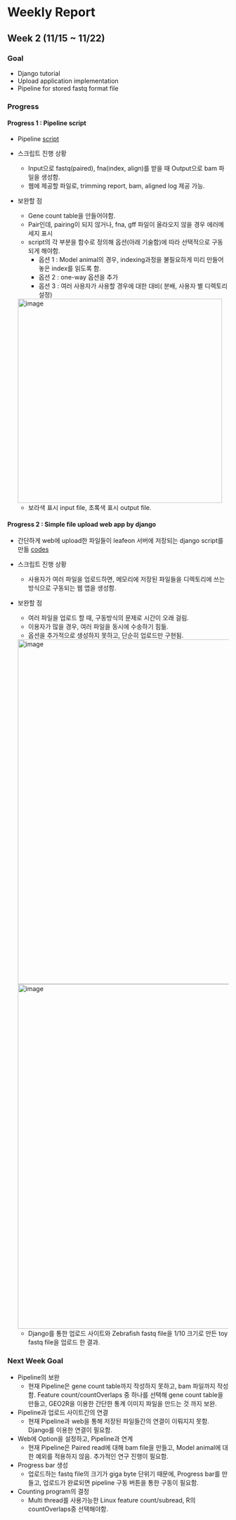 # Weekly Report
## Week 2 (11/15 ~ 11/22)
### Goal 
+ Django tutorial 
+ Upload application implementation
+ Pipeline for stored fastq format file 

### Progress
#### Progress 1 : Pipeline script
+ Pipeline [script](https://github.com/choilab/BTN707-CompGen/blob/main/2022-fall/jjpark/Supplementary%20data/pipeline.py)
+ 스크립트 진행 상황
  - Input으로 fastq(paired), fna(index, align)를 받을 때 Output으로 bam 파일을 생성함.
  - 웹에 제공할 파일로, trimming report, bam, aligned log 제공 가능.
+ 보완할 점
  - Gene count table을 만들어야함.
  - Pair인데, pairing이 되지 않거나, fna, gff 파일이 올라오지 않을 경우 에러메세지 표시
  - script의 각 부분을 함수로 정의해 옵션(아래 기술함)에 따라 선택적으로 구동되게 해야함.
    - 옵션 1 : Model animal의 경우, indexing과정을 불필요하게 미리 만들어놓은 index를 읽도록 함.
    - 옵션 2 : one-way 옵션을 추가
    - 옵션 3 : 여러 사용자가 사용할 경우에 대한 대비( 분배, 사용자 별 디렉토리 설정)  
     
     
   
  <img width="465" alt="image" src="https://user-images.githubusercontent.com/97942772/203237971-a973a158-f2f3-408d-8c3a-318a93be0182.png">
  
  - 보라색 표시 input file, 초록색 표시 output file.
 
#### Progress 2 : Simple file upload web app by django
+ 간단하게 web에 upload한 파일들이 leafeon 서버에 저장되는 django script를 만듦 [codes](https://github.com/choilab/BTN707-CompGen/tree/main/2022-fall/jjpark/Supplementary%20data/week2_upload_webapp)
+ 스크립트 진행 상황
  - 사용자가 여러 파일을 업로드하면, 메모리에 저장된 파일들을 디렉토리에 쓰는 방식으로 구동되는 웹 앱을 생성함.

+ 보완할 점
  - 여러 파일을 업로드 할 때, 구동방식의 문제로 시간이 오래 걸림.
  - 이용자가 많을 경우, 여러 파일을 동시에 수송하기 힘듦.
  - 옵션을 추가적으로 생성하지 못하고, 단순히 업로드만 구현됨.  
  
  

  <img width="785" alt="image" src="https://user-images.githubusercontent.com/97942772/203236730-357880a5-fd7c-4273-aceb-1b439bc10a27.png">
  <img width="785" alt="image" src="https://user-images.githubusercontent.com/97942772/203238113-a28706ef-2932-4da4-ba3b-8fb7ae7fb4f0.png">
  
  - Django를 통한 업로드 사이트와 Zebrafish fastq file을 1/10 크기로 만든 toy fastq file을 업로드 한 결과. 


### Next Week Goal
+ Pipeline의 보완
  - 현재 Pipeline은 gene count table까지 작성하지 못하고, bam 파일까지 작성함. Feature count/countOverlaps 중 하나를 선택해 gene count table을 만들고, GEO2R을 이용한 간단한 통계 이미지 파일을 만드는 것 까지 보완.
+ Pipeline과 업로드 사이트간의 연결 
  - 현재 Pipeline과 web을 통해 저장된 파일들간의 연결이 이뤄지지 못함. Django를 이용한 연결이 필요함. 
+ Web에 Option을 설정하고, Pipeline과 연계
  - 현재 Pipeline은 Paired read에 대해 bam file을 만들고, Model animal에 대한 예외를 적용하지 않음. 추가적인 연구 진행이 필요함.
+ Progress bar 생성
  - 업로드하는 fastq file의 크기가 giga byte 단위기 때문에, Progress bar를 만들고, 업로드가 완료되면 pipeline 구동 버튼을 통한 구동이 필요함. 
+ Counting program의 결정
  - Multi thread를 사용가능한 Linux feature count/subread, R의 countOverlaps중 선택해야함.
